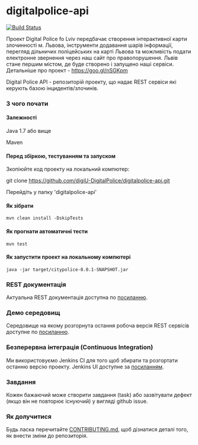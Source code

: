 # digitalpolice-api
[![Build Status](http://162.211.230.155:8181/job/digitalpolice-java/badge/icon)](http://162.211.230.155:8181/job/digitalpolice-java/)

Проект Digital Police fo Lviv передбачає створення інтерактивної карти злочинності м. Львова, інструменти додавання шарів інформації, перегляд дільничих поліцейських на карті Львова та можливість подати електронне звернення через наш сайт про правопорушення. Львів стане першим містом, де буде створено і запущено наші сервіси. Детальніше про проект - https://goo.gl/nSGKpm

Digital Police API - репозиторій проекту, що надає REST сервіси які керують базою інцидентів/злочинів.

### З чого почати

#### Залежності

Java 1.7 або вище

Maven

#### Перед збіркою, тестуванням та запуском

Зкопіюйте код проекту на локальний компютер:

git clone https://github.com/digiU-DigitalPolice/digitalpolice-api.git

Перейдіть у папку 'digitalpolice-api'

#### Як зібрати

```
mvn clean install -DskipTests
```

#### Як прогнати автоматичні тести

```
mvn test
```

#### Як запустити проект на локальному компютері

```
java -jar target/citypolice-0.0.1-SNAPSHOT.jar
```

### REST документація

Актуальна REST документація доступна по [посиланню](http://162.211.230.155:8080/docs/index.html).

### Демо середовищ

Середовище на якому розгорнута остання робоча версія REST сервісів доступне по [посиланню](http://162.211.230.155:8080/).

### Безперервна інтеграція (Continuous Integration)

Ми використовуємо Jenkins CI для того щоб збирати та розгортати останню версію проекту. Jenkins UI доступне за  [посиланням](http://162.211.230.155:8181/job/digitalpolice-java).

### Завдання

Кожен бажаючий може створити завдання (task) або зазвітувати дефект (якщо він не повторює існуючий) у вигляді github issue.


### Як долучитися

Будь ласка перечитайте [CONTRIBUTING.md](https://github.com/digiU-DigitalPolice/digitalpolice-api/blob/master/CONTRIBUTING.md), щоб дізнатися деталі того, як внести зміни до репозиторія.
